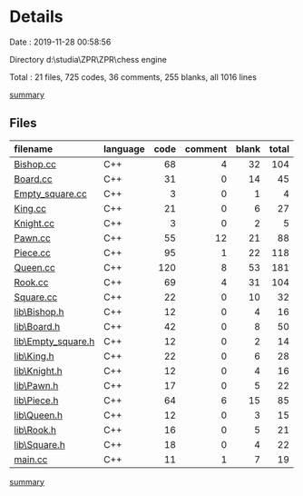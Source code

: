 # Details

Date : 2019-11-28 00:58:56

Directory d:\studia\ZPR\ZPR\chess engine

Total : 21 files,  725 codes, 36 comments, 255 blanks, all 1016 lines

[summary](results.md)

## Files
| filename | language | code | comment | blank | total |
| :--- | :--- | ---: | ---: | ---: | ---: |
| [Bishop.cc](file:///d%3A/studia/ZPR/ZPR/chess%20engine/Bishop.cc) | C++ | 68 | 4 | 32 | 104 |
| [Board.cc](file:///d%3A/studia/ZPR/ZPR/chess%20engine/Board.cc) | C++ | 31 | 0 | 14 | 45 |
| [Empty_square.cc](file:///d%3A/studia/ZPR/ZPR/chess%20engine/Empty_square.cc) | C++ | 3 | 0 | 1 | 4 |
| [King.cc](file:///d%3A/studia/ZPR/ZPR/chess%20engine/King.cc) | C++ | 21 | 0 | 6 | 27 |
| [Knight.cc](file:///d%3A/studia/ZPR/ZPR/chess%20engine/Knight.cc) | C++ | 3 | 0 | 2 | 5 |
| [Pawn.cc](file:///d%3A/studia/ZPR/ZPR/chess%20engine/Pawn.cc) | C++ | 55 | 12 | 21 | 88 |
| [Piece.cc](file:///d%3A/studia/ZPR/ZPR/chess%20engine/Piece.cc) | C++ | 95 | 1 | 22 | 118 |
| [Queen.cc](file:///d%3A/studia/ZPR/ZPR/chess%20engine/Queen.cc) | C++ | 120 | 8 | 53 | 181 |
| [Rook.cc](file:///d%3A/studia/ZPR/ZPR/chess%20engine/Rook.cc) | C++ | 69 | 4 | 31 | 104 |
| [Square.cc](file:///d%3A/studia/ZPR/ZPR/chess%20engine/Square.cc) | C++ | 22 | 0 | 10 | 32 |
| [lib\Bishop.h](file:///d%3A/studia/ZPR/ZPR/chess%20engine/lib/Bishop.h) | C++ | 12 | 0 | 4 | 16 |
| [lib\Board.h](file:///d%3A/studia/ZPR/ZPR/chess%20engine/lib/Board.h) | C++ | 42 | 0 | 8 | 50 |
| [lib\Empty_square.h](file:///d%3A/studia/ZPR/ZPR/chess%20engine/lib/Empty_square.h) | C++ | 12 | 0 | 2 | 14 |
| [lib\King.h](file:///d%3A/studia/ZPR/ZPR/chess%20engine/lib/King.h) | C++ | 22 | 0 | 6 | 28 |
| [lib\Knight.h](file:///d%3A/studia/ZPR/ZPR/chess%20engine/lib/Knight.h) | C++ | 12 | 0 | 4 | 16 |
| [lib\Pawn.h](file:///d%3A/studia/ZPR/ZPR/chess%20engine/lib/Pawn.h) | C++ | 17 | 0 | 5 | 22 |
| [lib\Piece.h](file:///d%3A/studia/ZPR/ZPR/chess%20engine/lib/Piece.h) | C++ | 64 | 6 | 15 | 85 |
| [lib\Queen.h](file:///d%3A/studia/ZPR/ZPR/chess%20engine/lib/Queen.h) | C++ | 12 | 0 | 3 | 15 |
| [lib\Rook.h](file:///d%3A/studia/ZPR/ZPR/chess%20engine/lib/Rook.h) | C++ | 16 | 0 | 5 | 21 |
| [lib\Square.h](file:///d%3A/studia/ZPR/ZPR/chess%20engine/lib/Square.h) | C++ | 18 | 0 | 4 | 22 |
| [main.cc](file:///d%3A/studia/ZPR/ZPR/chess%20engine/main.cc) | C++ | 11 | 1 | 7 | 19 |

[summary](results.md)